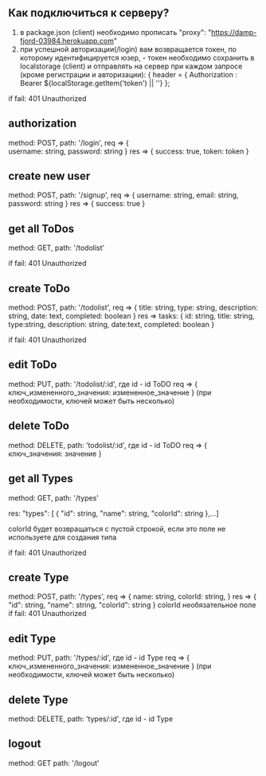 ## Как подключиться к серверу?
1) в package.json (client) необходимо прописать "proxy": "https://damp-fjord-03984.herokuapp.com"
2) при успешной авторизации(/login) вам возвращается токен, по которому идентифицируется юзер, - токен необходимо сохранить в localstorage (client) и отправлять на сервер при каждом запросе (кроме регистрации и авторизации):
{ header = { Authorization : Bearer ${localStorage.getItem('token') || ''} };

if fail: 401 Unauthorized
 
## authorization
method: POST,
path: '/login',
req => {    
    username: string,
    password: string
}
res => { 
    success: true,
    token: token
}

## create new user
method: POST,
path: '/signup',
req => {
    username: string,
    email: string,
    password: string
}
res => { 
    success: true
}

## get all ToDos
method: GET,
path: '/todolist'

if fail: 401 Unauthorized

## create ToDo
method: POST,
path: '/todolist',
req => {
    title: string, 
    type: string, 
    description: string, 
    date: text, 
    completed: boolean
}
res => tasks: {
    id: string, 
    title: string, 
    type:string, 
    description: string, 
    date:text, 
    completed: boolean
}

if fail: 401 Unauthorized
 
## edit ToDo
method: PUT,
path: '/todolist/:id',
где id - id ToDO
req => {
    ключ_измененного_значения: измененное_значение
}
(при необходимости, ключей может быть несколько)

## delete ToDo
method: DELETE,
path: 'todolist/:id',
где id - id ToDO
req => {
    ключ_значения: значение
}

## get all Types
method: GET,
path: '/types'

res: "types": [ {
            "id": string,
            "name": string,
            "colorId": string
             },...]
           
colorId будет возвращаться с пустой строкой, если это поле не используете для создания типа

if fail: 401 Unauthorized

## create Type
method: POST,
path: '/types',
req => {
   name: string, 
   colorId: string, 
}
res => {
           "id": string,
           "name": string,
           "colorId": string
       }
colorId необязательное поле
if fail: 401 Unauthorized
 
## edit Type
method: PUT,
path: '/types/:id',
где id - id Type
req => {
    ключ_измененного_значения: измененное_значение
}
(при необходимости, ключей может быть несколько)

## delete Type
method: DELETE,
path: 'types/:id',
где id - id Type

## logout
method: GET
path: '/logout'
